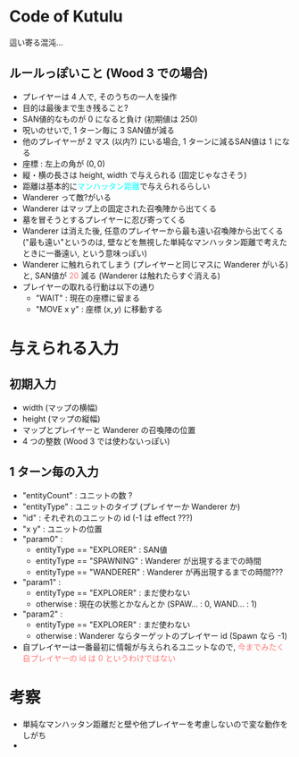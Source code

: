 # Code of Kutulu

這い寄る混沌...

## ルールっぽいこと (Wood 3 での場合)
- プレイヤーは 4 人で, そのうちの一人を操作
- 目的は最後まで生き残ること?
- SAN値的なものが 0 になると負け (初期値は 250)
- 呪いのせいで, 1 ターン毎に 3 SAN値が減る
- 他のプレイヤーが 2 マス (以内?) にいる場合, 1 ターンに減るSAN値は 1 になる
- 座標 : 左上の角が $(0, 0)$
- 縦・横の長さは height, width で与えられる (固定じゃなさそう)
- 距離は基本的に<span style="color:cyan;">マンハッタン距離</span>で与えられるらしい
- Wanderer って敵?がいる
- Wanderer はマップ上の固定された召喚陣から出てくる
- 墓を冒そうとするプレイヤーに忍び寄ってくる
- Wanderer は消えた後, 任意のプレイヤーから最も遠い召喚陣から出てくる ("最も遠い"というのは, 壁などを無視した単純なマンハッタン距離で考えたときに一番遠い, という意味っぽい)
- Wanderer に触れられてしまう (プレイヤーと同じマスに Wanderer がいる) と, SAN値が <span style="color:#FF7777;">20</span> 減る (Wanderer は触れたらすぐ消える)
- プレイヤーの取れる行動は以下の通り
  - "WAIT" : 現在の座標に留まる
  - "MOVE x y" : 座標 $(x, y)$ に移動する

# 与えられる入力
## 初期入力
- width (マップの横幅)
- height (マップの縦幅)
- マップとプレイヤーと Wanderer の召喚陣の位置
- 4 つの整数 (Wood 3 では使わないっぽい)

## 1 ターン毎の入力
- "entityCount" : ユニットの数 ? 
- "entityType" : ユニットのタイプ (プレイヤーか Wanderer か)
- "id" : それぞれのユニットの id (-1 は effect ???)
- "x y" : ユニットの位置
- "param0" : 
  - entityType == "EXPLORER" : SAN値
  - entityType == "SPAWNING" : Wanderer が出現するまでの時間
  - entityType == "WANDERER" : Wanderer が再出現するまでの時間???
- "param1" : 
  - entityType == "EXPLORER" : まだ使わない
  - otherwise : 現在の状態とかなんとか (SPAW... : 0, WAND... : 1)
- "param2" :
  - entityType == "EXPLORER" : まだ使わない
  - otherwise : Wanderer ならターゲットのプレイヤー id (Spawn なら -1)
- 自プレイヤーは一番最初に情報が与えられるユニットなので, <span style="color:#FF7777;">今までみたく自プレイヤーの id は 0 というわけではない</span>


# 考察
- 単純なマンハッタン距離だと壁や他プレイヤーを考慮しないので変な動作をしがち
- 
